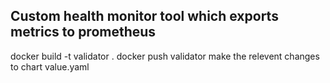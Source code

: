 ## Custom health monitor tool which exports metrics to prometheus
docker build -t validator .
docker push validator
make the relevent changes to chart value.yaml
